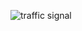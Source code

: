 ![traffic signal](https://user-images.githubusercontent.com/98826329/154722937-6c3f52b5-4dbf-4c5f-b807-579a0288e22e.png)
